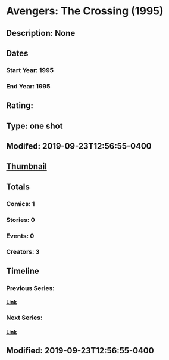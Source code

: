 # Avengers: The Crossing (1995)
## Description: None
## Dates
### Start Year: 1995
### End Year: 1995
## Rating: 
## Type: one shot
## Modifed: 2019-09-23T12:56:55-0400
## [Thumbnail](http://i.annihil.us/u/prod/marvel/i/mg/b/40/image_not_available.jpg)
## Totals
### Comics: 1
### Stories: 0
### Events: 0
### Creators: 3
## Timeline
### Previous Series: 
#### [Link]()
### Next Series: 
#### [Link]()
## Modified: 2019-09-23T12:56:55-0400